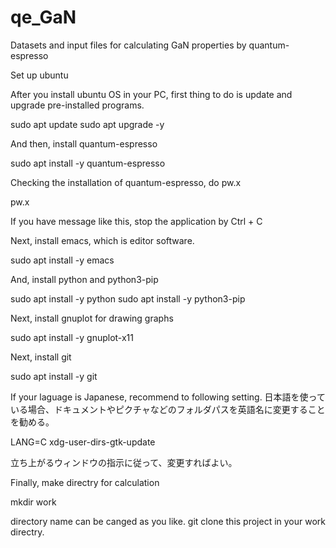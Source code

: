 # qe_GaN
Datasets and input files for calculating GaN properties by quantum-espresso

Set up ubuntu

After you install ubuntu OS in your PC, first thing to do is update and upgrade pre-installed programs.

sudo apt update
sudo apt upgrade -y

And then, install quantum-espresso

sudo apt install -y quantum-espresso

Checking the installation of quantum-espresso, do pw.x

pw.x

If you have message like this, stop the application by Ctrl + C

Next, install emacs, which is editor software.

sudo apt install -y emacs

And, install python and python3-pip

sudo apt install -y python
sudo apt install -y python3-pip

Next, install gnuplot for drawing graphs

sudo apt install -y gnuplot-x11

Next, install git

sudo apt install -y git

If your laguage is Japanese, recommend to following setting.
日本語を使っている場合、ドキュメントやピクチャなどのフォルダパスを英語名に変更することを勧める。

LANG=C xdg-user-dirs-gtk-update

立ち上がるウィンドウの指示に従って、変更すればよい。

Finally, make directry for calculation

mkdir work

directory name can be canged as you like.
git clone this project in your work directry.


